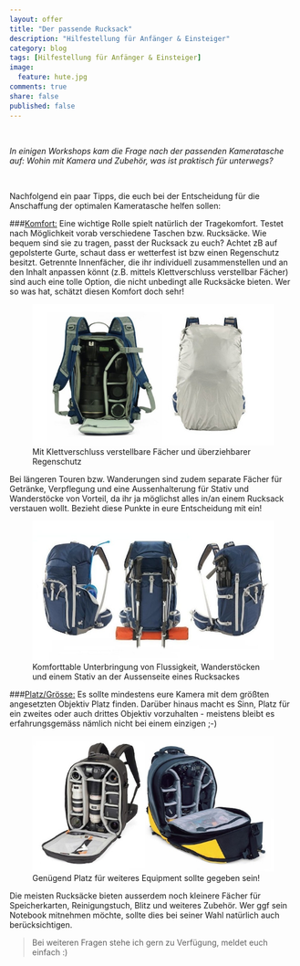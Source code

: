 ```yaml
---
layout: offer
title: "Der passende Rucksack"
description: "Hilfestellung für Anfänger & Einsteiger"
category: blog
tags: [Hilfestellung für Anfänger & Einsteiger]
image:
  feature: hute.jpg
comments: true
share: false
published: false
---
```

 
  


    



*In einigen Workshops kam die Frage nach der passenden Kameratasche auf: 
Wohin mit Kamera und Zubehör, was ist praktisch für unterwegs?* 
 
  


    



Nachfolgend ein paar Tipps, die euch bei der Entscheidung für die Anschaffung der optimalen Kameratasche helfen sollen:


###<u>Komfort:</u>
Eine wichtige Rolle spielt natürlich der Tragekomfort. 
Testet nach Möglichkeit vorab verschiedene Taschen bzw. Rucksäcke. Wie bequem sind sie zu tragen, passt der Rucksack zu euch?
Achtet zB auf gepolsterte Gurte, schaut dass er wetterfest ist bzw einen Regenschutz besitzt. 
Getrennte Innenfächer, die ihr individuell zusammenstellen und an den Inhalt anpassen könnt (z.B. mittels Klettverschluss verstellbar Fächer) sind auch eine tolle Option, die nicht unbedingt alle Rucksäcke bieten. Wer so was hat, schätzt diesen Komfort doch sehr!

<figure>
<img src="/images/bag1.jpg"/>
<figcaption>Mit Klettverschluss verstellbare Fächer und überziehbarer Regenschutz</figcaption>
</figure>

Bei längeren Touren bzw. Wanderungen sind zudem separate Fächer für Getränke, Verpflegung und eine Aussenhalterung für  Stativ und Wanderstöcke von Vorteil, da ihr ja möglichst alles in/an einem Rucksack verstauen wollt. Bezieht diese Punkte in eure Entscheidung mit ein!

<figure>
<img src="/images/bag2.jpg"/>
<figcaption>Komforttable Unterbringung von Flussigkeit, Wanderstöcken und einem Stativ an der Aussenseite eines Rucksackes</figcaption>
</figure>


###<u>Platz/Grösse:</u>
Es sollte mindestens eure Kamera mit dem größten angesetzten Objektiv Platz finden. Darüber hinaus macht es Sinn, Platz für ein zweites oder auch drittes Objektiv vorzuhalten - meistens bleibt es erfahrungsgemäss nämlich nicht bei einem einzigen ;-)

<figure>
<img src="/images/bag3.jpg"/>
<figcaption>Genügend Platz für weiteres Equipment sollte gegeben sein!</figcaption>
</figure>

Die meisten Rucksäcke bieten ausserdem noch kleinere Fächer für Speicherkarten, Reinigungstuch, Blitz und weiteres Zubehör. 
Wer ggf sein Notebook mitnehmen möchte, sollte dies bei seiner Wahl natürlich auch berücksichtigen. 






  



> Bei weiteren Fragen stehe ich gern zu Verfügung, meldet euch einfach :)